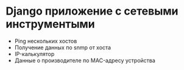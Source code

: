 <h1>Django приложение с сетевыми инструментыми</h1>
<ul>
  <li>Ping нескольких хостов</li>
  <li>Получение данных по snmp от хоста</li>
  <li>IP-калькулятор</li>
  <li>Данные о производителе по MAC-адресу устройства</li>
</ul>
